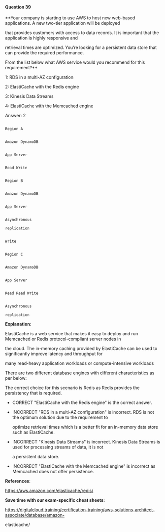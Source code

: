 #### Question  39


**Your company is starting to use AWS to host new web-based applications. A new two-tier application will be deployed

that provides customers with access to data records. It is important that the application is highly responsive and

retrieval times are optimized. You’re looking for a persistent data store that can provide the required performance.

From the list below what AWS service would you recommend for this requirement?**


1: RDS in a multi-AZ configuration


2: ElastiCache with the Redis engine


3: Kinesis Data Streams


4: ElastiCache with the Memcached engine


Answer: 2


```

Region A

```


```

Amazon DynamoDB

```


```

App Server

```


```

Read Write

```


```

Region B

```


```

Amazon DynamoDB

```


```

App Server

```


```

Asynchronous

replication

```


```

Write

```


```

Region C

```


```

Amazon DynamoDB

```


```

App Server

```


```

Read Read Write

```


```

Asynchronous

replication

```


**Explanation:**


ElastiCache is a web service that makes it easy to deploy and run Memcached or Redis protocol-compliant server nodes in

the cloud. The in-memory caching provided by ElastiCache can be used to significantly improve latency and throughput for

many read-heavy application workloads or compute-intensive workloads


There are two different database engines with different characteristics as per below:


The correct choice for this scenario is Redis as Redis provides the persistency that is required.


- CORRECT "ElastiCache with the Redis engine" is the correct answer.


- INCORRECT "RDS in a multi-AZ configuration" is incorrect. RDS is not the optimum solution due to the requirement to

  optimize retrieval times which is a better fit for an in-memory data store such as ElastiCache.


- INCORRECT "Kinesis Data Streams" is incorrect. Kinesis Data Streams is used for processing streams of data, it is not

  a persistent data store.


- INCORRECT "ElastiCache with the Memcached engine" is incorrect as Memcached does not offer persistence.


**References:**


https://aws.amazon.com/elasticache/redis/


**Save time with our exam-specific cheat sheets:**


https://digitalcloud.training/certification-training/aws-solutions-architect-associate/database/amazon-

elasticache/


